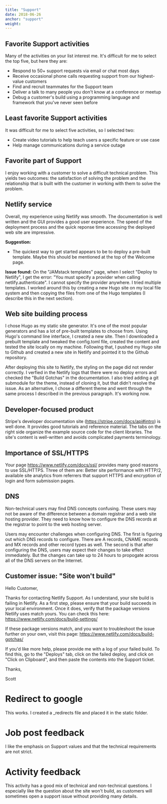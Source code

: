 ```yaml
---
title: "Support"
date: 2018-06-26
anchor: "support"
weight: 
---
```

## Favorite Support activities

Many of the activities on your list interest me. It's difficult for me to select the top five, but here they are:

* Respond to 50+ support requests via email or chat most days
* Receive occasional phone calls requesting support from our highest-value customers
* Find and recruit teammates for the Support team
* Deliver a talk to many people you don't know at a conference or meetup
* Debug a customer's build using a programming language and framework that you've never seen before

## Least favorite Support activities

It was difficult for me to select five activities, so I selected two:

* Create video tutorials to help teach users a specific feature or use case
* Help manage communications during a service outage

## Favorite part of Support

I enjoy working with a customer to solve a difficult technical problem. This yields two outcomes: the satisfaction of solving the problem and the relationship that is built with the customer in working with them to solve the problem.

## Netlify service

Overall, my experience using Netlify was smooth. The documentation is well written and the GUI provides a good user experience. The speed of the deployment process and the quick reponse time accessing the deployed web site are impressive.

**Suggestion:**

* The quickest way to get started appears to be to deploy a pre-built template. Maybe this should be mentioned at the top of the Welcome page.

**Issue found:**
On the "JAMstack templates" page, when I select "Deploy to Netlify", I get the error: "You must specify a provider when calling netlify.authenticate". I cannot specify the provider anywhere. I tried multiple templates. I worked around this by creating a new Hugo site on my local file system and then copying the files from one of the Hugo templates (I describe this in the next section).

## Web site building process

I chose Hugo as my static site generator. It's one of the most popular generators and has a lot of pre-built templates to choose from. Using Hugo's command line interface, I created a new site. Then I downloaded a prebuilt template and tweaked the config.toml file, created the content and tested the site locally on my machine. Following that, I pushed my Hugo site to Github and created a new site in Netlify and pointed it to the Github repository. 

After deploying this site to Netlify, the styling on the page did not render correctly. I verfied in the Netlify logs that there were no deploy errors and checked the "Build Gotchas" in the documentation. I also tried adding a git submodule for the theme, instead of cloning it, but that didn't resolve the issue. As an alternative, I chose a different theme and went through the same process I described in the previous paragraph. It's working now.

## Developer-focused product

Stripe's developer documentation site (https://stripe.com/docs/api#intro) is well done. It provides good tutorials and reference material. The tabs on the right side organize the example source code for the client libraries. The site's content is well-written and avoids complicated payments terminology.

## Importance of SSL/HTTPS

Your page https://www.netlify.com/docs/ssl/ provides many good reasons to use SSL/HTTPS. Three of them are: Better site performance with HTTP/2, available site analytics from referrers that support HTTPS and encryption of login and form submission pages.

## DNS

Non-technical users may find DNS concepts confusing. These users may not be aware of the difference between a domain registrar and a web site hosting provider. They need to know how to configure the DNS records at the registrar to point to the web hosting server.

Users may encounter challenges when configuring DNS. The first is figuring out which DNS records to configure. There are A records, CNAME records and MX records and other record types as well. The second is that after configuring the DNS, users may expect their changes to take effect immediately. But the changes can take up to 24 hours to propogate across all of the DNS servers on the Internet.

## Customer issue: "Site won't build"

Hello Customer,

Thanks for contacting Netlify Support. As I understand, your site build is failing in Netlify. As a first step, please ensure that your build succeeds in your local environment. Once it does, verify that the package versions Netlify uses match yours. You can check this here: https://www.netlify.com/docs/build-settings/

If these package versions match, and you want to troubleshoot the issue further on your own, visit this page: https://www.netlify.com/docs/build-gotchas/

If you'd like more help, please provide me with a log of your failed build. To find this, go to the "Deploys" tab, click on the failed deploy, and click on "Click on Clipboard", and then paste the contents into the Support ticket.

Thanks,

Scott

# Redirect to google
This works. I created a \_redirects file and placed it in the static folder.

# Job post feedback

I like the emphasis on Support values and that the technical requirements are not strict. 

# Activity feedback

This activity has a good mix of technical and non-technical questions. I especially like the question about the site won't build, as customers will sometimes open a support issue without providing many details.
